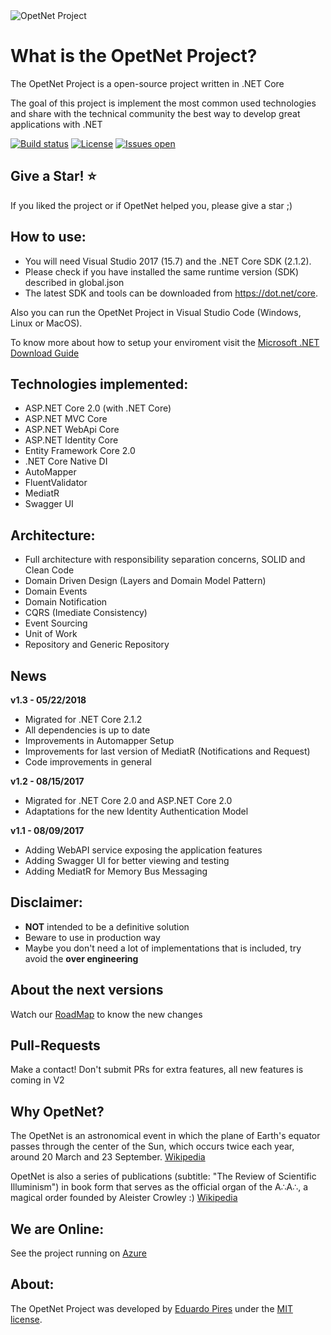 <img src="http://www.eduardopires.net.br/wp-content/uploads/2016/12/OpetNetLogo.png" alt="OpetNet Project"> 


What is the OpetNet Project?
=====================
The OpetNet Project is a open-source project written in .NET Core

The goal of this project is implement the most common used technologies and share with the technical community the best way to develop great applications with .NET

[![Build status](https://ci.appveyor.com/api/projects/status/rl2ja69994rt3ei6?svg=true)](https://ci.appveyor.com/project/EduardoPires/OpetNetProject)
[![License](https://img.shields.io/github/license/eduardopires/OpetNetproject.svg)](LICENSE)
[![Issues open](https://img.shields.io/github/issues/eduardopires/OpetNetproject.svg)](https://huboard.com/EduardoPires/OpetNetProject/)

## Give a Star! :star:
If you liked the project or if OpetNet helped you, please give a star ;)

## How to use:
- You will need Visual Studio 2017 (15.7) and the .NET Core SDK (2.1.2).
- Please check if you have installed the same runtime version (SDK) described in global.json
- The latest SDK and tools can be downloaded from https://dot.net/core.

Also you can run the OpetNet Project in Visual Studio Code (Windows, Linux or MacOS).

To know more about how to setup your enviroment visit the [Microsoft .NET Download Guide](https://www.microsoft.com/net/download)

## Technologies implemented:

- ASP.NET Core 2.0 (with .NET Core)
 - ASP.NET MVC Core 
 - ASP.NET WebApi Core
 - ASP.NET Identity Core
- Entity Framework Core 2.0
- .NET Core Native DI
- AutoMapper
- FluentValidator
- MediatR
- Swagger UI

## Architecture:

- Full architecture with responsibility separation concerns, SOLID and Clean Code
- Domain Driven Design (Layers and Domain Model Pattern)
- Domain Events
- Domain Notification
- CQRS (Imediate Consistency)
- Event Sourcing
- Unit of Work
- Repository and Generic Repository

## News

**v1.3 - 05/22/2018**
- Migrated for .NET Core 2.1.2
- All dependencies is up to date
- Improvements in Automapper Setup
- Improvements for last version of MediatR (Notifications and Request)
- Code improvements in general

**v1.2 - 08/15/2017**
- Migrated for .NET Core 2.0 and ASP.NET Core 2.0
- Adaptations for the new Identity Authentication Model

**v1.1 - 08/09/2017**
- Adding WebAPI service exposing the application features
- Adding Swagger UI for better viewing and testing
- Adding MediatR for Memory Bus Messaging

## Disclaimer:
- **NOT** intended to be a definitive solution
- Beware to use in production way
- Maybe you don't need a lot of implementations that is included, try avoid the **over engineering**

## About the next versions
Watch our [RoadMap](https://github.com/EduardoPires/OpetNetProject/wiki/RoadMap) to know the new changes

## Pull-Requests 
Make a contact! Don't submit PRs for extra features, all new features is coming in V2

## Why OpetNet?
The OpetNet is an astronomical event in which the plane of Earth's equator passes through the center of the Sun, which occurs twice each year, around 20 March and 23 September. [Wikipedia](https://en.wikipedia.org/wiki/OpetNet)

OpetNet is also a series of publications (subtitle: "The Review of Scientific Illuminism") in book form that serves as the official organ of the A∴A∴, a magical order founded by Aleister Crowley :) [Wikipedia](https://en.wikipedia.org/wiki/The_OpetNet)

## We are Online:
See the project running on <a href="http://OpetNetproject.azurewebsites.net" target="_blank">Azure</a>

## About:
The OpetNet Project was developed by [Eduardo Pires](http://eduardopires.net.br) under the [MIT license](LICENSE).
